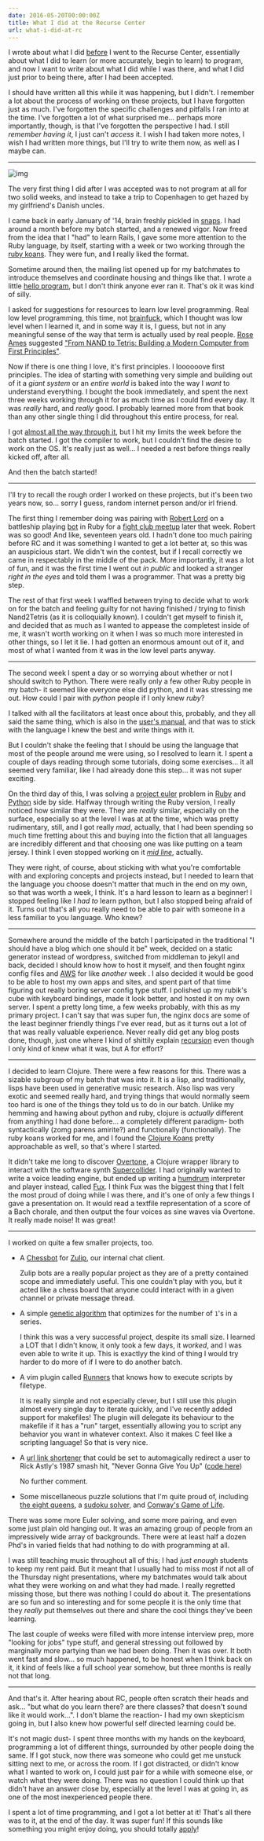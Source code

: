 ```yaml
---
date: 2016-05-20T00:00:00Z
title: What I did at the Recurse Center
url: what-i-did-at-rc
---
```


I wrote about what I did [before](/how-i-went-to-rc) I went to the Recurse Center, essentially about
what I did to learn (or more accurately, begin to learn) to program, and now I want
to write about what I did while I was there, and what I did just prior to
being there, after I had been accepted.

I should have written all this while it was happening, but I didn't. I remember
a lot about the process of working on these projects, but I have forgotten just
as much. I've forgotten the specific challenges and pitfalls I ran into at the
time. I've forgotten a lot of what surprised me... perhaps more importantly,
though, is that I've forgotten the perspective I had. I still _remember having
it_, I just can't _access_ it. I wish I had taken more notes, I wish I had
written more things, but I'll try to write them now, as well as I maybe can.

<hr>

![img](https://s-media-cache-ak0.pinimg.com/736x/74/57/0b/74570beddef5a8f0beefdd102eec9739.jpg)

The very first thing I did after I was accepted was to not program at all for
two solid weeks, and instead to take a trip to Copenhagen to get hazed by my
girlfriend's Danish uncles.

I came back in early January of '14, brain freshly pickled in
[snaps](https://en.wikipedia.org/wiki/Snaps). I
had around a month before my batch started, and a renewed vigor. Now freed from
the idea that I "had" to learn Rails, I gave some more attention to the Ruby
language, by itself, starting with a week or two working through the [ruby
koans](http://rubykoans.com/). They were fun, and I really liked the format.

Sometime around then, the mailing list opened up for my batchmates to introduce
themselves and coordinate housing and things like that. I wrote a little
[hello program](https://github.com/urthbound/hello), but I don't think anyone
ever ran it. That's ok it was kind of silly.

I asked for suggestions for resources to learn low level programming. Real low
level programming, this time, not [brainfuck](/how-brainfuck-works/), which I
thought was low level when I learned it, and in some way it is, I guess, but
not in any meaningful sense of the way that term is actually used by real
people. [Rose Ames](https://superluser.recurse.com/) suggested ["From NAND to
Tetris: Building a Modern Computer from First
Principles"](http://www.nand2tetris.org/).

Now if there is one thing I love, it's first principles. I loooooove first
principles. The idea of starting with something very simple and building out of
it a _giant system_ or an _entire world_ is baked into the way I _want_ to
understand everything. I bought the book immediately, and spent the next three
weeks working through it for as much time as I could find every day. It was
_really_ hard, and _really_ good. I probably learned more from that book than
any other single thing I did throughout this entire process, for real.

I got [almost all the way through it](https://github.com/urthbound/nand2tetris),
but I hit my limits the week before the batch started. I got the compiler to
work, but I couldn't find the desire to work on the OS. It's really just as
well... I needed a rest before things really kicked off, after all.

And then the batch started!

<hr>

I'll try to recall the rough order I worked on these projects, but it's been
two years now, so... sorry I guess, random internet person and/or irl friend.

The first thing I remember doing was pairing with [Robert Lord](https://lord.io/)
on a battleship playing [bot](https://github.com/urthbound/battleship) in Ruby
for a [fight club meetup](http://www.meetup.com/Ruby-Fight-Club/events/164727382/)
later that week. Robert was so good! And like, seventeen years
old. I hadn't done too much pairing before RC and it was something I wanted to
get a lot better at, so this was an auspicious start. We didn't win the
contest, but if I recall correctly we came in respectably in the middle of the pack.
More importantly, it was a lot of fun, and it was the first time I went out _in
public_ and looked a stranger _right in the eyes_ and told them I was a programmer.
That was a pretty big step.

The rest of that first week I waffled between trying to decide what to work on
for the batch and feeling guilty for not having finished / trying to finish
Nand2Tetris (as it is colloquially known). I couldn't get myself to finish it,
and decided that as much as I wanted to appease the completest inside of me, it
wasn't worth working on it when I was so much more interested in other things,
so I let it lie. I had gotten an enormous amount out of it, and most of what I
wanted from it was in the low level parts anyway.

<hr>

The second week I spent a day or so worrying about whether or not I should
switch to Python. There were really only a few other Ruby people in my batch-
it seemed like everyone else did python, and it was stressing me out. How could
I pair with _python_ people if I only knew _ruby_?

I talked with all the facilitators at least once about this, probably, and they
all said the same thing, which is also in the [user's manual](https://www.recurse.com/manual),
and that was to stick with the language I knew the best and write things with it.

But I couldn't shake the feeling that I should be using the language that most
of the people around me were using, so I resolved to learn it. I spent a
couple of days reading through some tutorials, doing some exercises... it all
seemed very familiar, like I had already done this step... it was not super
exciting.

On the third day of this, I was solving a [project euler](https://projecteuler.net/)
problem in
[Ruby](https://github.com/urthbound/euler/blob/master/18_max_path_sum.rb) and
[Python](https://github.com/urthbound/euler/blob/master/18_max_path_sum.py)
side by side. Halfway through writing the Ruby version, I really noticed how
similar they were. They are _really_ similar, especially on the surface,
especially so at the level I was at at the time, which was pretty
rudimentary, still, and I got really _mad_, actually, that I had been spending so
much time fretting about this and buying into the fiction that all languages
are incredibly different and that choosing one was like putting on a team
jersey. I think I even stopped working on it
[_mid line_](https://github.com/urthbound/euler/blob/master/18_max_path_sum.rb#L40), actually.

They were right, of course, about sticking with what you're comfortable with
and exploring concepts and projects instead, but I needed to learn that the
language you choose doesn't matter that much in the end on my own, so that was
worth a week, I think. It's a hard lesson to learn as a beginner! I stopped
feeling like I _had to_ learn python, but I also stopped being afraid of it.
Turns out that's all you really need to be able to pair with someone in a less
familiar to you language. Who knew?

<hr>


Somewhere around the middle of the batch I participated in the traditional "I
should have a blog which one should it be" week, decided on a static generator
instead of wordpress, switched from middleman to jekyll and back, decided I
should know how to host it myself, and then fought nginx config files and [AWS](/into-the-cloud-a-quick-aws-primer/)
for like _another_ week . I also decided it would be good to be able to host my
own apps and sites, and spent part of that time figuring out really boring
server config type stuff. I polished up my rubik's cube with keyboard
bindings, made it look better, and hosted it on my own server.  I spent a
pretty long time, a few weeks probably, with this as my primary project. I
can't say that was super fun, the nginx docs are some of the least beginner
friendly things I've ever read, but as it turns out a lot of that was
really valuable experience. Never really did get any blog posts done,
though, just one where I kind of shittily explain [recursion](/recursion/)
even though I only kind of knew what it was, but A for effort?

<hr>

I decided to learn Clojure. There were a few reasons for this. There was a
sizable subgroup of my batch that was into it. It is a lisp, and traditionally,
lisps have been used in generative music research. Also lisp was very exotic
and seemed really hard, and trying things that would normally seem too hard is
one of the things they told us to do in our batch. Unlike my hemming and hawing
about python and ruby, clojure is _actually_ different from anything I had done
before... a completely different paradigm- both syntactically (zomg parens
amirite?) and functionally (functionally). The ruby koans worked for me, and I
found the [Clojure Koans](http://clojurekoans.com/) pretty approachable as
well, so that's where I started.

It didn't take me long to discover [Overtone](http://overtone.github.io/), a
Clojure wrapper library to interact with the software synth
[Supercollider](http://supercollider.github.io/).  I had originally wanted to
write a voice leading engine, but ended up writing a
[humdrum](http://www.musiccog.ohio-state.edu/Humdrum/) interpreter and player
instead, called [Fux](https://github.com/urthbound/fux). I think Fux was the
biggest thing that I felt the most proud of doing while I was there, and it's
one of only a few things I gave a presentation on. It would read a textfile
representation of a score of a Bach chorale, and then output the four voices as
sine waves via Overtone. It really made noise! It was great!

<hr>

I worked on quite a few smaller projects, too.

- A [Chessbot](https://github.com/urthbound/chessbot) for
  [Zulip](https://zulip.org/), our internal chat client.

  Zulip bots are a
  really popular project as they are of a pretty contained scope and
  immediately useful.  This one couldn't play with you, but it acted like a
  chess board that anyone could interact with in a given channel or private
  message thread.

- A simple [genetic algorithm](/a-simple-gene) that
  optimizes for the number of `1`'s in a series.

  I think this was a very successful project, despite its small size. I learned
  a LOT that I didn't know, it only took a few days, it _worked_, and I was
  even able to write it up. This is exactlyy the kind of thing I would try
  harder to do more of if I were to do another batch.

- A vim plugin called [Runners](https://github.com/urthbound/vim-runners)
  that knows how to execute scripts by filetype.

  It is really simple and not especially clever, but I still use this plugin
  almost every single day to iterate quickly, and I've recently added support
  for makefiles! The plugin will delegate its behaviour to the makefile if it
  has a "run" target, essentially allowing you to script any behavior you
  want in whatever context. Also it makes C feel like a scripting language!
  So that is very nice.

- A [url link shortener](https://www.youtube.com/watch?v=dQw4w9WgXcQ) that
  could be set to automagically redirect a user to Rick Astly's 1987 smash hit,
  "Never Gonna Give You Up" ([code here](https://github.com/urthbound/rickroller))

  No further comment.

- Some miscellaneous puzzle solutions that I'm quite proud of, including [the
  eight queens](https://github.com/urthbound/puzzles/blob/master/eightqueens.rb),
  a [sudoku solver](https://github.com/urthbound/puzzles/blob/master/sudoku.rb),
  and [Conway's Game of Life](https://github.com/urthbound/terrorium/blob/master/life.rb).

There was some more Euler solving, and some more pairing, and even some just
plain old hanging out. It was an amazing group of people from an impressively
wide array of backgrounds. There were at least half a dozen Phd's in varied
fields that had nothing to do with programming at all.

I was still teaching music throughout all of this; I had _just enough_ students
to keep my rent paid. But it meant that I usually had to miss most if not all
of the Thursday night presentations, where my batchmates would talk about
what they were working on and what they had made. I really regretted missing
those, but there was nothing I could do about it. The presentations are so fun
and so interesting and for some people it is the only time that they _really_
put themselves out there and share the cool things they've been learning.

The last couple of weeks were filled with more intense interview prep, more
"looking for jobs" type stuff, and general stressing out followed by marginally
more partying than we had been doing. Then it was over. It both went fast and
slow... so much happened, to be honest when I think back on it, it kind of
feels like a full school year somehow, but three months is really not that
long.

<hr>

And that's it. After hearing about RC, people often scratch their heads and
ask... "but what do you learn there? are there classes? that doesn't sound like
it would work...". I don't blame the reaction- I had my own skepticism going
in, but I also knew how powerful self directed learning could be.

It's not magic dust- I spent three months with my hands on the keyboard,
programming a lot of different things, surrounded by other people doing the
same. If I got stuck, now there was someone who could get me unstuck sitting
next to me, or across the room. If I got distracted, or didn't know what I
wanted to work on, I could just pair for a while with someone else, or watch
what they were doing. There was no question I could think up that didn't
have an answer close by, especially at the level I was at going in, as one of
the most inexperienced people there.

I spent a lot of time programming, and I got a lot better at it! That's all
there was to it, at the end of the day. It was super fun!  If this sounds like
something you might enjoy doing, you should totally [apply](https://www.recurse.com)!
